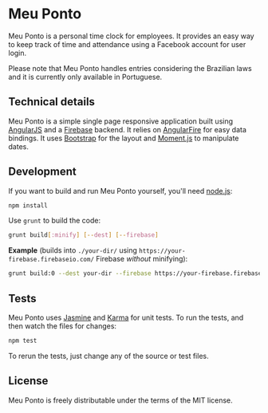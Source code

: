 Meu Ponto
=========
Meu Ponto is a personal time clock for employees. It provides an easy way to keep track of time and attendance using a Facebook account for user login.

Please note that Meu Ponto handles entries considering the Brazilian laws and it is currently only available in Portuguese.

Technical details
-----------------
Meu Ponto is a simple single page responsive application built using [AngularJS] and a [Firebase] backend. It relies on [AngularFire] for easy data bindings. It uses [Bootstrap] for the layout and [Moment.js] to manipulate dates.

Development
-----------
If you want to build and run Meu Ponto yourself, you'll need [node.js]:

```bash
npm install
```

Use `grunt` to build the code:

```bash
grunt build[:minify] [--dest] [--firebase]
```

**Example** (builds into `./your-dir/` using `https://your-firebase.firebaseio.com/` Firebase *without* minifying):

```bash
grunt build:0 --dest your-dir --firebase https://your-firebase.firebaseio.com/
```

Tests
-----
Meu Ponto uses [Jasmine] and [Karma] for unit tests. To run the tests, and then watch the files for changes:

```bash
npm test
```

To rerun the tests, just change any of the source or test files.

License
-------
Meu Ponto is freely distributable under the terms of the MIT license.

[AngularJS]: http://angularjs.org
[Firebase]: http://www.firebase.com
[AngularFire]: http://angularfire.com
[Bootstrap]: http://getbootstrap.com
[Moment.js]: http://momentjs.com
[node.js]: http://nodejs.org
[Jasmine]: http://jasmine.github.io
[Karma]: http://karma-runner.github.io
